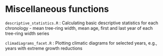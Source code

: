 # Miscellaneous functions 

`descriptive_statistics.R` : Calculating basic descriptive statistics for each chronology - mean tree-ring width, mean age, first and last year of each tree-ring width series


`climadiagrams_facet.R` : Plotting climatic diagrams for selected years, e.g., years with extreme growth reductions

